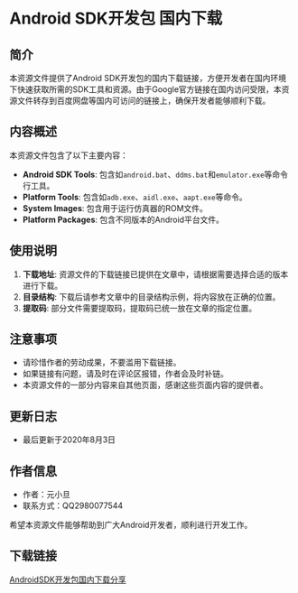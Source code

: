 # Android SDK开发包 国内下载

## 简介

本资源文件提供了Android SDK开发包的国内下载链接，方便开发者在国内环境下快速获取所需的SDK工具和资源。由于Google官方链接在国内访问受限，本资源文件转存到百度网盘等国内可访问的链接上，确保开发者能够顺利下载。

## 内容概述

本资源文件包含了以下主要内容：

- **Android SDK Tools**: 包含如`android.bat`、`ddms.bat`和`emulator.exe`等命令行工具。
- **Platform Tools**: 包含如`adb.exe`、`aidl.exe`、`aapt.exe`等命令。
- **System Images**: 包含用于运行仿真器的ROM文件。
- **Platform Packages**: 包含不同版本的Android平台文件。

## 使用说明

1. **下载地址**: 资源文件的下载链接已提供在文章中，请根据需要选择合适的版本进行下载。
2. **目录结构**: 下载后请参考文章中的目录结构示例，将内容放在正确的位置。
3. **提取码**: 部分文件需要提取码，提取码已统一放在文章的指定位置。

## 注意事项

- 请珍惜作者的劳动成果，不要滥用下载链接。
- 如果链接有问题，请及时在评论区报错，作者会及时补链。
- 本资源文件的一部分内容来自其他页面，感谢这些页面内容的提供者。

## 更新日志

- 最后更新于2020年8月3日

## 作者信息

- 作者：元小旦
- 联系方式：QQ2980077544

希望本资源文件能够帮助到广大Android开发者，顺利进行开发工作。

## 下载链接

[AndroidSDK开发包国内下载分享](https://pan.quark.cn/s/3e83e14245f8)